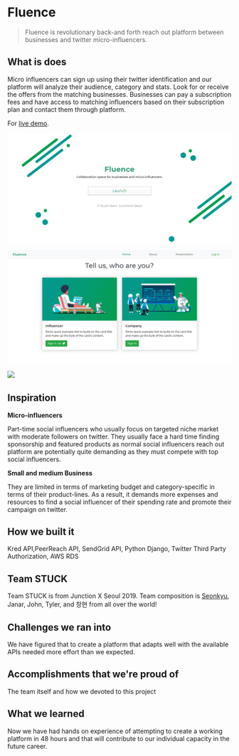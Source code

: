 # Fluence

> Fluence is revolutionary back-and forth reach out platform between businesses and twitter micro-influencers.


## What is does

Micro influencers can sign up using their twitter identification and our platform will analyze their audience, category and stats. Look for or receive the offers from the matching businesses. Businesses can pay a subscription fees and have access to matching influencers based on their subscription plan and contact them through platform.

For [live demo](https://janarosmonaliev.github.io/junctionx/webapp/).


![](https://github.com/seonkyuKim/STUCK/blob/master/images/rendering-page.png)

![](https://github.com/seonkyuKim/STUCK/blob/master/images/homepage.png)

![](https://github.com/seonkyuKim/blob/master/STUCK/images/sign-in.png)


## Inspiration

**Micro-influencers**

Part-time social influencers who usually focus on targeted niche market with moderate followers on twitter. They usually face a hard time finding sponsorship and featured products as normal social influencers reach out platform are potentially quite demanding as they must compete with top social influencers.

**Small and medium Business**

They are limited in terms of marketing budget and category-specific in terms of their product-lines. As a result, it demands more expenses and resources to find a social influencer of their spending rate and promote their campaign on twitter.

## How we built it

Kred API,PeerReach API, SendGrid API, Python Django, Twitter Third Party Authorization, AWS RDS

## Team STUCK

Team STUCK is from Junction X Seoul 2019. Team composition is [Seonkyu](https://github.com/seonkyuKim), Janar, John, Tyler, and 창현 from all over the world!

## Challenges we ran into

We have figured that to create a platform that adapts well with the available APIs needed more effort than we expected.

## Accomplishments that we're proud of

The team itself and how we devoted to this project

## What we learned

Now we have had hands on experience of attempting to create a working platform in 48 hours and that will contribute to our individual capacity in the future career.

